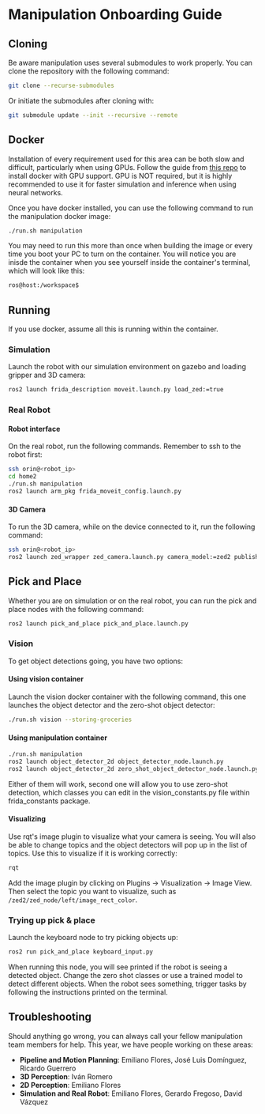 # Manipulation Onboarding Guide

## Cloning

Be aware manipulation uses several submodules to work properly. You can clone the repository with the following command:
```bash
git clone --recurse-submodules
```

Or initiate the submodules after cloning with:
```bash
git submodule update --init --recursive --remote
```

## Docker

Installation of every requirement used for this area can be both slow and difficult, particularly when using GPUs. Follow the guide from [this repo](https://github.com/EmilianoHFlores/ros-docker) to install docker with GPU support. GPU is NOT required, but it is highly recommended to use it for faster simulation and inference when using neural networks.

Once you have docker installed, you can use the following command to run the manipulation docker image:
```bash
./run.sh manipulation
```

You may need to run this more than once when building the image or every time you boot your PC to turn on the container. You will notice you are inisde the container when you see yourself inside the container's terminal, which will look like this:

```bash
ros@host:/workspace$
```

## Running

If you use docker, assume all this is running within the container.

### Simulation
Launch the robot with our simulation environment on gazebo and loading gripper and 3D camera:
```bash
ros2 launch frida_description moveit.launch.py load_zed:=true
```

### Real Robot
#### Robot interface
On the real robot, run the following commands. Remember to ssh to the robot first:
```bash
ssh orin@<robot_ip>
cd home2
./run.sh manipulation
ros2 launch arm_pkg frida_moveit_config.launch.py
```

#### 3D Camera
To run the 3D camera, while on the device connected to it, run the following command:
```bash
ssh orin@<robot_ip>
ros2 launch zed_wrapper zed_camera.launch.py camera_model:=zed2 publish_tf:=false
```

## Pick and Place

Whether you are on simulation or on the real robot, you can run the pick and place nodes with the following command:
```bash
ros2 launch pick_and_place pick_and_place.launch.py
```

### Vision

To get object detections going, you have two options:

#### Using vision container

Launch the vision docker container with the following command, this one launches the object detector and the zero-shot object detector:
```bash
./run.sh vision --storing-groceries
```

#### Using manipulation container

```bash
./run.sh manipulation
ros2 launch object_detector_2d object_detector_node.launch.py
ros2 launch object_detector_2d zero_shot_object_detector_node.launch.py
```
Either of them will work, second one will allow you to use zero-shot detection, which classes you can edit in the vision_constants.py file within frida_constants package.

#### Visualizing

Use rqt's image plugin to visualize what your camera is seeing. You will also be able to change topics and the object detectors will pop up in the list of topics. Use this to visualize if it is working correctly:
```bash
rqt
```
Add the image plugin by clicking on Plugins -> Visualization -> Image View. Then select the topic you want to visualize, such as `/zed2/zed_node/left/image_rect_color`.

### Trying up pick & place
Launch the keyboard node to try picking objects up:
```bash
ros2 run pick_and_place keyboard_input.py
```
When running this node, you will see printed if the robot is seeing a detected object. Change the zero shot classes or use a trained model to detect different objects. When the robot sees something, trigger tasks by following the instructions printed on the terminal.

## Troubleshooting

Should anything go wrong, you can always call your fellow manipulation team members for help. This year, we have people working on these areas:

- **Pipeline and Motion Planning**: Emiliano Flores, José Luis Domínguez, Ricardo Guerrero
- **3D Perception**: Iván Romero
- **2D Perception**: Emiliano Flores
- **Simulation and Real Robot**: Emiliano Flores, Gerardo Fregoso, David Vázquez